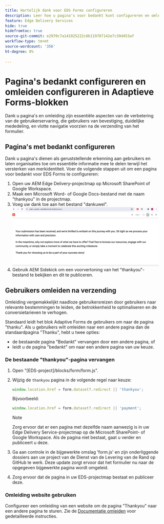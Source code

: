```yaml
---
title: Hartelijk dank voor EDS Forms configureren
description: Leer hoe u pagina's voor bedankt kunt configureren en omleiding kunt geven voor EDS Forms om de gebruikerservaring te optimaliseren en gebruikersreizen te stroomlijnen.
feature: Edge Delivery Services
hide: true
hidefromtoc: true
source-git-commit: e2970c7a141025222c6b119787142e7c39d453af
workflow-type: tm+mt
source-wordcount: '356'
ht-degree: 0%

---
```



# Pagina&#39;s bedankt configureren en omleiden configureren in Adaptieve Forms-blokken

Dank u pagina&#39;s en omleiding zijn essentiële aspecten van de verbetering van de gebruikerservaring, die gebruikers van bevestiging, duidelijke mededeling, en vlotte navigatie voorzien na de verzending van het formulier.

## Pagina&#39;s met bedankt configureren

Dank u pagina&#39;s dienen als geruststellende erkenning aan gebruikers en laten organisaties toe om essentiële informatie mee te delen terwijl het versterken van merkidentiteit. Voer de volgende stappen uit om een pagina voor bedankt voor EDS Forms te configureren:

1. Open uw AEM Edge Delivery-projectmap op Microsoft SharePoint of Google Workspace.
1. Maak een Microsoft Word- of Google Docs-bestand met de naam &quot;thankyou&quot; in de projectmap.
1. Voeg uw dank toe aan het bestand &quot;dankuwel&quot;.
   ![Voorbeeld van een pagina voor bedankt](/help/edge/assets/sample-thankyou-page.png)
1. Gebruik AEM Sidekick om een voorvertoning van het &quot;thankyou&quot;-bestand te bekijken en dit te publiceren.

## Gebruikers omleiden na verzending

Omleiding vergemakkelijkt naadloze gebruikersreizen door gebruikers naar relevante bestemmingen te leiden, de betrokkenheid te optimaliseren en de conversietarieven te verhogen.

Standaard leidt het blok Adaptive Forms de gebruikers om naar de pagina &quot;thanku&quot;. Als u gebruikers wilt omleiden naar een andere pagina dan de standaardpagina &quot;Thanku&quot;, hebt u twee opties:

* de bestaande pagina &quot;Bedankt&quot; vervangen door een andere pagina, of
* leidt u de pagina &quot;bedankt&quot; om naar een andere pagina van uw keuze.

### De bestaande &quot;thankyou&quot;-pagina vervangen

1. Open &quot;[EDS-project]/blocks/form/form.js&quot;.
1. Wijzig de `thankyou` pagina in de volgende regel naar keuze:

   ```JavaScript
   window.location.href = form.dataset?.redirect || 'thankyou';
   ```

   Bijvoorbeeld:

   ```JavaScript
   window.location.href = form.dataset?.redirect || 'payment';
   ```

   >[!NOTE]
   >
   > Zorg ervoor dat er een pagina met dezelfde naam aanwezig is in uw Edge Delivery Service-projectmap op de Microsoft SharePoint- of Google Workspace. Als de pagina niet bestaat, gaat u verder en publiceert u deze.

1. Ga aan controle in de bijgewerkte omslag &#39;form.js&#39; en zijn onderliggende dossiers aan uw project van de Dienst van de Levering van de Rand op GitHub te werk. Deze update zorgt ervoor dat het formulier nu naar de opgegeven bijgewerkte pagina wordt omgeleid.

1. Zorg ervoor dat de pagina in uw EDS-projectmap bestaat en publiceer deze.


### Omleiding website gebruiken

Configureer een omleiding van een website om de pagina &quot;Thankyou&quot; naar een andere pagina te sturen. Zie de [Documentatie omleiden](https://www.aem.live/docs/redirects) voor gedetailleerde instructies.



